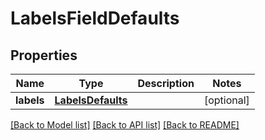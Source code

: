 # LabelsFieldDefaults

## Properties
Name | Type | Description | Notes
------------ | ------------- | ------------- | -------------
**labels** | [**LabelsDefaults**](LabelsDefaults.md) |  | [optional] 

[[Back to Model list]](../README.md#documentation-for-models) [[Back to API list]](../README.md#documentation-for-api-endpoints) [[Back to README]](../README.md)

